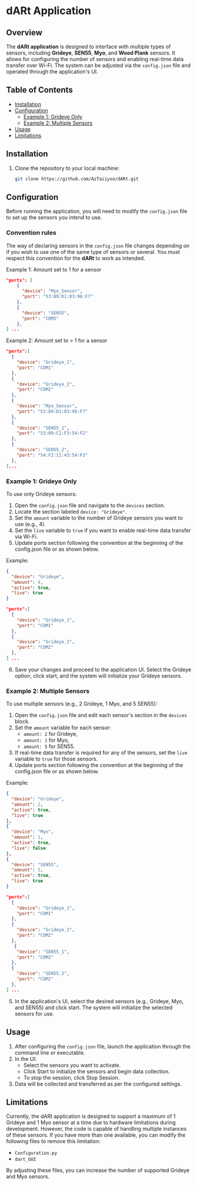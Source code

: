 # dARt Application

## Overview

The **dARt application** is designed to interface with multiple types of sensors, including **Grideye**, **SEN55**, **Myo**, and **Wood Plank** sensors. It allows for configuring the number of sensors and enabling real-time data transfer over Wi-Fi. The system can be adjusted via the `config.json` file and operated through the application's UI.

## Table of Contents

- [Installation](#installation)
- [Configuration](#configuration)
  - [Example 1: Grideye Only](#example-1-grideye-only)
  - [Example 2: Multiple Sensors](#example-2-multiple-sensors)
- [Usage](#usage)
- [Limitations](#limitations)

## Installation

1. Clone the repository to your local machine:
   ```bash
   git clone https://github.com/AzTaiiyoo/dARt.git
   ```

## Configuration

Before running the application, you will need to modify the `config.json` file to set up the sensors you intend to use.

### Convention rules

The way of declaring sensors in the `config.json` file changes depending on if you wish to use one of the same type of sensors or several. You must respect this convention for the **dARt** to work as intended.

Example 1: Amount set to 1 for a sensor

```json
"ports": [
    {
      "device": "Myo_Sensor",
      "port": "53:89:D1:03:96:F7"
    },
    {
      "device": "SEN55",
      "port": "COM5"
    },
] ...
```

Example 2: Amount set to > 1 for a sensor

```json
"ports":[
  {
    "device": "Grideye_1",
    "port": "COM1"
  },
  {
    "device": "Grideye_2",
    "port": "COM2"
  },
  {
    "device": "Myo_Sensor",
    "port": "53:89:D1:03:96:F7"
  },
  {
    "device": "SEN55_1",
    "port": "53:09:C1:F3:54:F2"
  },
  {
    "device": "SEN55_2",
    "port": "54:F2:11:43:54:F2"
  },
]...

```

### Example 1: Grideye Only

To use only Grideye sensors:

1. Open the `config.json` file and navigate to the `devices` section.
2. Locate the section labeled `device: "Grideye"`.
3. Set the `amount` variable to the number of Grideye sensors you want to use (e.g., 4).
4. Set the `live` variable to `true` if you want to enable real-time data transfer via Wi-Fi.
5. Update ports section following the convention at the beginning of the config.json file or as shown below.

Example:

```json
{
  "device": "Grideye",
  "amount": 4,
  "active": true,
  "live": true
}

"ports":[
  {
    "device": "Grideye_1",
    "port": "COM1"
  },
  {
    "device": "Grideye_2",
    "port": "COM2"
  },
] ...
```

6. Save your changes and proceed to the application UI. Select the Grideye option, click start, and the system will initialize your Grideye sensors.

### Example 2: Multiple Sensors

To use multiple sensors (e.g., 2 Grideye, 1 Myo, and 5 SEN55):

1. Open the `config.json` file and edit each sensor's section in the `devices` block.
2. Set the `amount` variable for each sensor:
   - `amount: 2` for Grideye,
   - `amount: 1` for Myo,
   - `amount: 5` for SEN55.
3. If real-time data transfer is required for any of the sensors, set the `live` variable to `true` for those sensors.
4. Update ports section following the convention at the beginning of the config.json file or as shown below.

Example:

```json
{
  "device": "Grideye",
  "amount": 2,
  "active": true,
  "live": true
},
{
  "device": "Myo",
  "amount": 1,
  "active": true,
  "live": false
},
{
  "device": "SEN55",
  "amount": 5,
  "active": true,
  "live": true
}

"ports":[
  {
    "device": "Grideye_1",
    "port": "COM1"
  },
  {
    "device": "Grideye_2",
    "port": "COM2"
  },
   {
    "device": "SEN55_1",
    "port": "COM2"
  },
  {
    "device": "SEN55_2",
    "port": "COM2"
  },
] ...
```

5. In the application's UI, select the desired sensors (e.g., Grideye, Myo, and SEN55) and click start. The system will initialize the selected sensors for use.

## Usage

1. After configuring the `config.json` file, launch the application through the command line or executable.
2. In the UI:
   - Select the sensors you want to activate.
   - Click Start to initialize the sensors and begin data collection.
   - To stop the session, click Stop Session.
3. Data will be collected and transferred as per the configured settings.

## Limitations

Currently, the dARt application is designed to support a maximum of 1 Grideye and 1 Myo sensor at a time due to hardware limitations during development. However, the code is capable of handling multiple instances of these sensors. If you have more than one available, you can modify the following files to remove this limitation:

- `Configuration.py`
- `dart_GUI`

By adjusting these files, you can increase the number of supported Grideye and Myo sensors.
